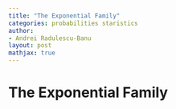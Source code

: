 ```yaml
---
title: "The Exponential Family"
categories: probabilities staristics
author:
- Andrei Radulescu-Banu
layout: post
mathjax: true
---
```


# The Exponential Family